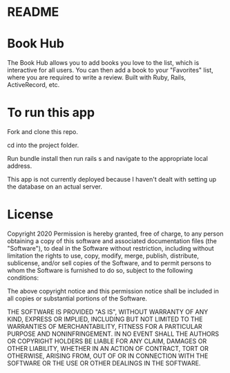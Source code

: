 # README

# Book Hub
The Book Hub allows you to add books you love to the list, which is interactive for all users. You can then add a book to your "Favorites" list, where you are required to write a review. Built with Ruby, Rails, ActiveRecord, etc.

# To run this app
Fork and clone this repo.

cd into the project folder.

Run bundle install then run rails s and navigate to the appropriate local address.

This app is not currently deployed because I haven't dealt with setting up the database on an actual server.

# License
Copyright 2020
Permission is hereby granted, free of charge, to any person obtaining a copy of this software and associated documentation files (the "Software"), to deal in the Software without restriction, including without limitation the rights to use, copy, modify, merge, publish, distribute, sublicense, and/or sell copies of the Software, and to permit persons to whom the Software is furnished to do so, subject to the following conditions:

The above copyright notice and this permission notice shall be included in all copies or substantial portions of the Software.

THE SOFTWARE IS PROVIDED "AS IS", WITHOUT WARRANTY OF ANY KIND, EXPRESS OR IMPLIED, INCLUDING BUT NOT LIMITED TO THE WARRANTIES OF MERCHANTABILITY, FITNESS FOR A PARTICULAR PURPOSE AND NONINFRINGEMENT. IN NO EVENT SHALL THE AUTHORS OR COPYRIGHT HOLDERS BE LIABLE FOR ANY CLAIM, DAMAGES OR OTHER LIABILITY, WHETHER IN AN ACTION OF CONTRACT, TORT OR OTHERWISE, ARISING FROM, OUT OF OR IN CONNECTION WITH THE SOFTWARE OR THE USE OR OTHER DEALINGS IN THE SOFTWARE.
